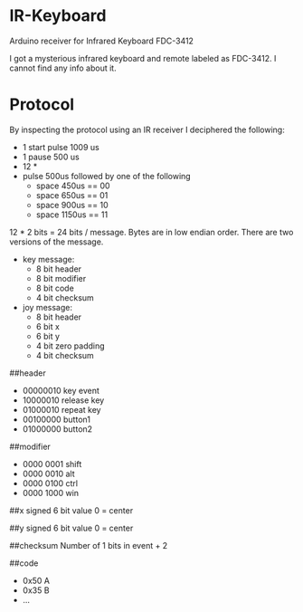# IR-Keyboard
Arduino receiver for Infrared Keyboard FDC-3412

I got a mysterious infrared keyboard and remote labeled as FDC-3412.
I cannot find any info about it.

# Protocol
By inspecting the protocol using an IR receiver I deciphered the following:
 * 1 start pulse 1009 us
 * 1 pause 500 us
 * 12 * 
  * pulse 500us followed by one of the following
    * space 450us == 00
    * space 650us == 01
    *  space 900us == 10
    *  space 1150us == 11

12 * 2 bits = 24 bits / message.
Bytes are in low endian order.
There are two versions of the message.
* key message:
  * 8 bit header
  * 8 bit modifier
  * 8 bit code
  * 4 bit checksum
* joy message:
  * 8 bit header
  * 6 bit x
  * 6 bit y
  * 4 bit zero padding
  * 4 bit checksum
 
##header
* 00000010 key event 
* 10000010 release key
* 01000010 repeat key
* 00100000 button1
* 01000000 button2
 
##modifier
* 0000 0001 shift
* 0000 0010 alt
* 0000 0100 ctrl
* 0000 1000 win

##x
signed 6 bit value
0 = center

##y
signed 6 bit value
0 = center

##checksum
Number of 1 bits in event + 2

##code
* 0x50 A
* 0x35 B
* ...
